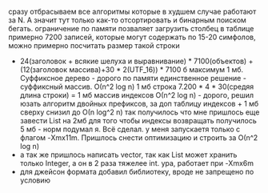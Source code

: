 сразу отбрасываем все алгоритмы которые в худшем случае работают за N. А значит тут только как-то отсортировать и бинарным поиском бегать.
ограничение по памяти позваляет загрузить столбец
в таблице примерно 7200 записей, которые могут содержать по 15-20 симфолов, можно примерно посчитать размер такой строки
+ 24(заголовок + всякие шелуха и выравнивание) * 7100(объектов)  + (12(заголовок массива)+30 * 2(UTF_16)) * 7100 б
  максимум 1 мб.
  Суффиксное дерево - дорого по памяти
  единственное решение  - суффиксный массив. О(n^2 log n)
  1 мб строка
  7.200 * 4 * 30(средяя длина строки)  = 1 мб массив индексов
  О(n^2 log n) - дорого, решил юзать алгоритм двойных префиксов, за доп таблицу индексов + 1 мб сверху снизил до О(n log^2 n)
  так получилось что мне пришлось еще завести List<Integer> на 2мб для того чтобы индексы возвращать получилось
  5 мб - норм подумал я. Всё сделал. у меня запускаетя только с флагом -Xmx11m.
  Пришлось снести оптимизацию и строить за О(n^2 log n)
+ а так же пришлось написать vector, так как List<Integer> может хранить только Integer, а он в 2 раза тяжелее int.
  ура, работает при  -Xmx6m
+ для джейсон формата добавил библиотеку, вроде не запрещено по условию